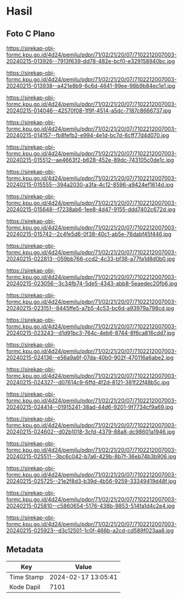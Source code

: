 # Hasil

## Foto C Plano

https://sirekap-obj-formc.kpu.go.id/4d24/pemilu/pdpr/71/02/21/20/07/7102212007003-20240215-013926--7913f639-dd78-482e-bcf0-e329158940bc.jpg

https://sirekap-obj-formc.kpu.go.id/4d24/pemilu/pdpr/71/02/21/20/07/7102212007003-20240215-013938--a421e8b9-6c6d-4641-99ee-98b9b84ec1e1.jpg

https://sirekap-obj-formc.kpu.go.id/4d24/pemilu/pdpr/71/02/21/20/07/7102212007003-20240215-014046--42570f08-1f9f-4514-a5dc-7187c8666737.jpg

https://sirekap-obj-formc.kpu.go.id/4d24/pemilu/pdpr/71/02/21/20/07/7102212007003-20240215-014157--fb8fefb2-e994-4e1d-bc7d-6cff77d4d070.jpg

https://sirekap-obj-formc.kpu.go.id/4d24/pemilu/pdpr/71/02/21/20/07/7102212007003-20240215-015512--ae4663f2-b628-452e-89dc-743105c0de1c.jpg

https://sirekap-obj-formc.kpu.go.id/4d24/pemilu/pdpr/71/02/21/20/07/7102212007003-20240215-015555--394a2030-a3fa-4c12-8596-a9424ef1614d.jpg

https://sirekap-obj-formc.kpu.go.id/4d24/pemilu/pdpr/71/02/21/20/07/7102212007003-20240215-015648--f7238ab6-1ee8-4d47-9155-ddd7402c672d.jpg

https://sirekap-obj-formc.kpu.go.id/4d24/pemilu/pdpr/71/02/21/20/07/7102212007003-20240215-015742--2c4fe5d6-0f38-40c1-ab5e-76dabf45f446.jpg

https://sirekap-obj-formc.kpu.go.id/4d24/pemilu/pdpr/71/02/21/20/07/7102212007003-20240215-022813--059bb766-ccd2-4c33-bf38-a77fa1d8d0b0.jpg

https://sirekap-obj-formc.kpu.go.id/4d24/pemilu/pdpr/71/02/21/20/07/7102212007003-20240215-023056--3c34fb74-5de5-4343-abb8-5eaedec20fb6.jpg

https://sirekap-obj-formc.kpu.go.id/4d24/pemilu/pdpr/71/02/21/20/07/7102212007003-20240215-023151--8445ffe5-a7b5-4c53-bc6d-a93979a798cd.jpg

https://sirekap-obj-formc.kpu.go.id/4d24/pemilu/pdpr/71/02/21/20/07/7102212007003-20240215-023243--d1d91bc3-764c-4eb6-8744-8f6ca816cdd7.jpg

https://sirekap-obj-formc.kpu.go.id/4d24/pemilu/pdpr/71/02/21/20/07/7102212007003-20240215-024136--e56a9a6f-07da-40b0-902f-470116a6abe2.jpg

https://sirekap-obj-formc.kpu.go.id/4d24/pemilu/pdpr/71/02/21/20/07/7102212007003-20240215-024327--d07614c9-6ffd-4f2d-8121-381f22f48b5c.jpg

https://sirekap-obj-formc.kpu.go.id/4d24/pemilu/pdpr/71/02/21/20/07/7102212007003-20240215-024414--01915241-38ad-44d6-9201-9f7734cf9a69.jpg

https://sirekap-obj-formc.kpu.go.id/4d24/pemilu/pdpr/71/02/21/20/07/7102212007003-20240215-024602--d02b1018-3cfd-4379-88a8-dc98601a1946.jpg

https://sirekap-obj-formc.kpu.go.id/4d24/pemilu/pdpr/71/02/21/20/07/7102212007003-20240215-025511--3bc6c042-b7a6-429b-8b7f-36eb74b3b906.jpg

https://sirekap-obj-formc.kpu.go.id/4d24/pemilu/pdpr/71/02/21/20/07/7102212007003-20240215-025725--21e2f8d3-b39d-4b56-9259-33349419d48f.jpg

https://sirekap-obj-formc.kpu.go.id/4d24/pemilu/pdpr/71/02/21/20/07/7102212007003-20240215-025810--c5860654-5176-438b-9853-514fa1d4c2e4.jpg

https://sirekap-obj-formc.kpu.go.id/4d24/pemilu/pdpr/71/02/21/20/07/7102212007003-20240215-025923--d3c12501-1c0f-466b-a2cd-cd589f023aa8.jpg


## Metadata

| Key        | Value               |
| ---------- | ------------------- |
| Time Stamp | 2024-02-17 13:05:41 |
| Kode Dapil | 7101                |



